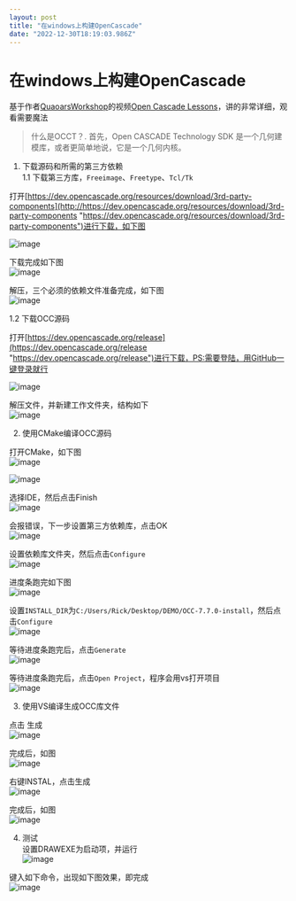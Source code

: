 ```yaml
---
layout: post
title: "在windows上构建OpenCascade"
date: "2022-12-30T18:19:03.986Z"
---
```

在windows上构建OpenCascade
======================

基于作者[QuaoarsWorkshop](https://www.youtube.com/@QuaoarsWorkshop "QuaoarsWorkshop")的视频[Open Cascade Lessons](https://www.youtube.com/watch?v=sSGATBmrgQ0&list=PL_WFkJrQIY2iVVchOPhl77xl432jeNYfQ&index=22 "Open Cascade Lessons")，讲的非常详细，观看需要魔法

> 什么是OCCT？. 首先，Open CASCADE Technology SDK 是一个几何建模库，或者更简单地说，它是一个几何内核。

1.  下载源码和所需的第三方依赖  
    1.1 下载第三方库，`Freeimage`、`Freetype`、`Tcl/Tk`

打开[https://dev.opencascade.org/resources/download/3rd-party-components](http://https://dev.opencascade.org/resources/download/3rd-party-components "https://dev.opencascade.org/resources/download/3rd-party-components")进行下载，如下图

![image](https://img2023.cnblogs.com/blog/3042100/202212/3042100-20221230100911465-309130011.png)

下载完成如下图  
![image](https://img2023.cnblogs.com/blog/3042100/202212/3042100-20221230101015057-797520838.png)

解压，三个必须的依赖文件准备完成，如下图  
![image](https://img2023.cnblogs.com/blog/3042100/202212/3042100-20221230101137429-1445861434.png)

1.2 下载OCC源码

打开[https://dev.opencascade.org/release](https://dev.opencascade.org/release "https://dev.opencascade.org/release")进行下载，PS:需要登陆，用GitHub一键登录就行

![image](https://img2023.cnblogs.com/blog/3042100/202212/3042100-20221230101804899-1490985732.png)

解压文件，并新建工作文件夹，结构如下  
![image](https://img2023.cnblogs.com/blog/3042100/202212/3042100-20221230102057481-1249310844.png)

2.  使用CMake编译OCC源码

打开CMake，如下图  
![image](https://img2023.cnblogs.com/blog/3042100/202212/3042100-20221230103142566-428532412.png)

![image](https://img2023.cnblogs.com/blog/3042100/202212/3042100-20221230103228632-416419031.png)

选择IDE，然后点击Finish  
![image](https://img2023.cnblogs.com/blog/3042100/202212/3042100-20221230103342964-1808416540.png)

会报错误，下一步设置第三方依赖库，点击OK  
![image](https://img2023.cnblogs.com/blog/3042100/202212/3042100-20221230103557356-1083124759.png)

设置依赖库文件夹，然后点击`Configure`  
![image](https://img2023.cnblogs.com/blog/3042100/202212/3042100-20221230103846992-1451158579.png)

进度条跑完如下图  
![image](https://img2023.cnblogs.com/blog/3042100/202212/3042100-20221230104300112-821697044.png)

设置`INSTALL_DIR`为`C:/Users/Rick/Desktop/DEMO/OCC-7.7.0-install`，然后点击`Configure`  
![image](https://img2023.cnblogs.com/blog/3042100/202212/3042100-20221230104456424-460983944.png)

等待进度条跑完后，点击`Generate`  
![image](https://img2023.cnblogs.com/blog/3042100/202212/3042100-20221230104905200-247534252.png)

等待进度条跑完后，点击`Open Project`，程序会用vs打开项目  
![image](https://img2023.cnblogs.com/blog/3042100/202212/3042100-20221230105027065-1307168285.png)

3.  使用VS编译生成OCC库文件

点击 生成  
![image](https://img2023.cnblogs.com/blog/3042100/202212/3042100-20221230105341371-2044708077.png)

完成后，如图  
![image](https://img2023.cnblogs.com/blog/3042100/202212/3042100-20221230112026115-1493892169.png)

右键INSTAL，点击生成  
![image](https://img2023.cnblogs.com/blog/3042100/202212/3042100-20221230112154564-1300555920.png)

完成后，如图  
![image](https://img2023.cnblogs.com/blog/3042100/202212/3042100-20221230112626529-1758305139.png)

4.  测试  
    设置DRAWEXE为启动项，并运行  
    ![image](https://img2023.cnblogs.com/blog/3042100/202212/3042100-20221230113003521-786325271.png)

键入如下命令，出现如下图效果，即完成  
![image](https://img2023.cnblogs.com/blog/3042100/202212/3042100-20221230113045736-858631567.png)